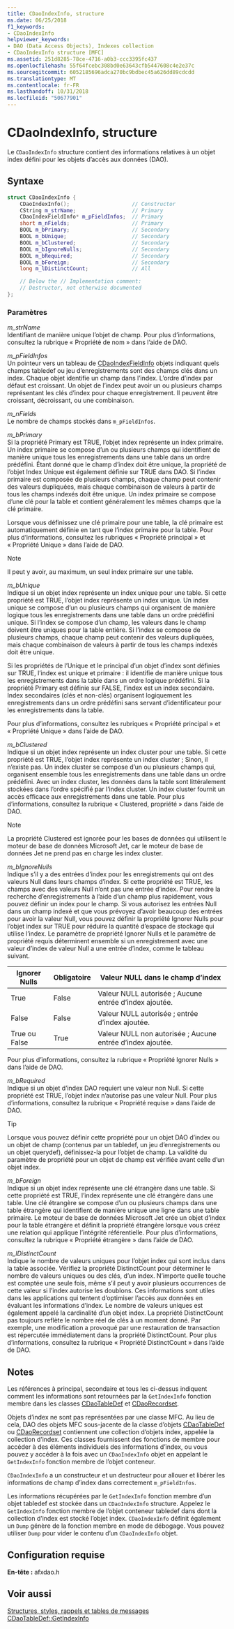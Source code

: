 ```yaml
---
title: CDaoIndexInfo, structure
ms.date: 06/25/2018
f1_keywords:
- CDaoIndexInfo
helpviewer_keywords:
- DAO (Data Access Objects), Indexes collection
- CDaoIndexInfo structure [MFC]
ms.assetid: 251d8285-78ce-4716-a0b3-ccc3395fc437
ms.openlocfilehash: 55f64fcebc308bd0e63643cfb5447608c4e2e37c
ms.sourcegitcommit: 6052185696adca270bc9bdbec45a626dd89cdcdd
ms.translationtype: MT
ms.contentlocale: fr-FR
ms.lasthandoff: 10/31/2018
ms.locfileid: "50677901"
---
```

# <a name="cdaoindexinfo-structure"></a>CDaoIndexInfo, structure

Le `CDaoIndexInfo` structure contient des informations relatives à un objet index défini pour les objets d’accès aux données (DAO).

## <a name="syntax"></a>Syntaxe

```cpp
struct CDaoIndexInfo {
    CDaoIndexInfo();                    // Constructor
    CString m_strName;                  // Primary
    CDaoIndexFieldInfo* m_pFieldInfos;  // Primary
    short m_nFields;                    // Primary
    BOOL m_bPrimary;                    // Secondary
    BOOL m_bUnique;                     // Secondary
    BOOL m_bClustered;                  // Secondary
    BOOL m_bIgnoreNulls;                // Secondary
    BOOL m_bRequired;                   // Secondary
    BOOL m_bForeign;                    // Secondary
    long m_lDistinctCount;              // All

    // Below the // Implementation comment:
    // Destructor, not otherwise documented
};
```

### <a name="parameters"></a>Paramètres

*m_strName*<br/>
Identifiant de manière unique l’objet de champ. Pour plus d’informations, consultez la rubrique « Propriété de nom » dans l’aide de DAO.

*m_pFieldInfos*<br/>
Un pointeur vers un tableau de [CDaoIndexFieldInfo](../../mfc/reference/cdaoindexfieldinfo-structure.md) objets indiquant quels champs tabledef ou jeu d’enregistrements sont des champs clés dans un index. Chaque objet identifie un champ dans l’index. L’ordre d’index par défaut est croissant. Un objet de l’index peut avoir un ou plusieurs champs représentant les clés d’index pour chaque enregistrement. Il peuvent être croissant, décroissant, ou une combinaison.

*m_nFields*<br/>
Le nombre de champs stockés dans `m_pFieldInfos`.

*m_bPrimary*<br/>
Si la propriété Primary est TRUE, l’objet index représente un index primaire. Un index primaire se compose d’un ou plusieurs champs qui identifient de manière unique tous les enregistrements dans une table dans un ordre prédéfini. Étant donné que le champ d’index doit être unique, la propriété de l’objet Index Unique est également définie sur TRUE dans DAO. Si l’index primaire est composée de plusieurs champs, chaque champ peut contenir des valeurs dupliquées, mais chaque combinaison de valeurs à partir de tous les champs indexés doit être unique. Un index primaire se compose d’une clé pour la table et contient généralement les mêmes champs que la clé primaire.

Lorsque vous définissez une clé primaire pour une table, la clé primaire est automatiquement définie en tant que l’index primaire pour la table. Pour plus d’informations, consultez les rubriques « Propriété principal » et « Propriété Unique » dans l’aide de DAO.

> [!NOTE]
> Il peut y avoir, au maximum, un seul index primaire sur une table.

*m_bUnique*<br/>
Indique si un objet index représente un index unique pour une table. Si cette propriété est TRUE, l’objet index représente un index unique. Un index unique se compose d’un ou plusieurs champs qui organisent de manière logique tous les enregistrements dans une table dans un ordre prédéfini unique. Si l’index se compose d’un champ, les valeurs dans le champ doivent être uniques pour la table entière. Si l’index se compose de plusieurs champs, chaque champ peut contenir des valeurs dupliquées, mais chaque combinaison de valeurs à partir de tous les champs indexés doit être unique.

Si les propriétés de l’Unique et le principal d’un objet d’index sont définies sur TRUE, l’index est unique et primaire : il identifie de manière unique tous les enregistrements dans la table dans un ordre logique prédéfini. Si la propriété Primary est définie sur FALSE, l’index est un index secondaire. Index secondaires (clés et non-clés) organisent logiquement les enregistrements dans un ordre prédéfini sans servant d’identificateur pour les enregistrements dans la table.

Pour plus d’informations, consultez les rubriques « Propriété principal » et « Propriété Unique » dans l’aide de DAO.

*m_bClustered*<br/>
Indique si un objet index représente un index cluster pour une table. Si cette propriété est TRUE, l’objet index représente un index cluster ; Sinon, il n’existe pas. Un index cluster se compose d’un ou plusieurs champs qui, organisent ensemble tous les enregistrements dans une table dans un ordre prédéfini. Avec un index cluster, les données dans la table sont littéralement stockées dans l’ordre spécifié par l’index cluster. Un index cluster fournit un accès efficace aux enregistrements dans une table. Pour plus d’informations, consultez la rubrique « Clustered, propriété » dans l’aide de DAO.

> [!NOTE]
> La propriété Clustered est ignorée pour les bases de données qui utilisent le moteur de base de données Microsoft Jet, car le moteur de base de données Jet ne prend pas en charge les index cluster.

*m_bIgnoreNulls*<br/>
Indique s’il y a des entrées d’index pour les enregistrements qui ont des valeurs Null dans leurs champs d’index. Si cette propriété est TRUE, les champs avec des valeurs Null n’ont pas une entrée d’index. Pour rendre la recherche d’enregistrements à l’aide d’un champ plus rapidement, vous pouvez définir un index pour le champ. Si vous autorisez les entrées Null dans un champ indexé et que vous prévoyez d’avoir beaucoup des entrées pour avoir la valeur Null, vous pouvez définir la propriété Ignorer Nulls pour l’objet index sur TRUE pour réduire la quantité d’espace de stockage qui utilise l’index. Le paramètre de propriété Ignorer Nulls et le paramètre de propriété requis déterminent ensemble si un enregistrement avec une valeur d’index de valeur Null a une entrée d’index, comme le tableau suivant.

|Ignorer Nulls|Obligatoire|Valeur NULL dans le champ d’index|
|-----------------|--------------|-------------------------|
|True|False|Valeur NULL autorisée ; Aucune entrée d’index ajoutée.|
|False|False|Valeur NULL autorisée ; entrée d’index ajoutée.|
|True ou False|True|Valeur NULL non autorisée ; Aucune entrée d’index ajoutée.|

Pour plus d’informations, consultez la rubrique « Propriété Ignorer Nulls » dans l’aide de DAO.

*m_bRequired*<br/>
Indique si un objet d’index DAO requiert une valeur non Null. Si cette propriété est TRUE, l’objet index n’autorise pas une valeur Null. Pour plus d’informations, consultez la rubrique « Propriété requise » dans l’aide de DAO.

> [!TIP]
> Lorsque vous pouvez définir cette propriété pour un objet DAO d’index ou un objet de champ (contenus par un tabledef, un jeu d’enregistrements ou un objet querydef), définissez-la pour l’objet de champ. La validité du paramètre de propriété pour un objet de champ est vérifiée avant celle d’un objet index.

*m_bForeign*<br/>
Indique si un objet index représente une clé étrangère dans une table. Si cette propriété est TRUE, l’index représente une clé étrangère dans une table. Une clé étrangère se compose d’un ou plusieurs champs dans une table étrangère qui identifient de manière unique une ligne dans une table primaire. Le moteur de base de données Microsoft Jet crée un objet d’index pour la table étrangère et définit la propriété étrangère lorsque vous créez une relation qui applique l’intégrité référentielle. Pour plus d’informations, consultez la rubrique « Propriété étrangère » dans l’aide de DAO.

*m_lDistinctCount*<br/>
Indique le nombre de valeurs uniques pour l’objet index qui sont inclus dans la table associée. Vérifiez la propriété DistinctCount pour déterminer le nombre de valeurs uniques ou des clés, d’un index. N’importe quelle touche est comptée une seule fois, même s’il peut y avoir plusieurs occurrences de cette valeur si l’index autorise les doublons. Ces informations sont utiles dans les applications qui tentent d’optimiser l’accès aux données en évaluant les informations d’index. Le nombre de valeurs uniques est également appelé la cardinalité d’un objet index. La propriété DistinctCount pas toujours reflète le nombre réel de clés à un moment donné. Par exemple, une modification a provoqué par une restauration de transaction est répercutée immédiatement dans la propriété DistinctCount. Pour plus d’informations, consultez la rubrique « Propriété DistinctCount » dans l’aide de DAO.

## <a name="remarks"></a>Notes

Les références à principal, secondaire et tous les ci-dessus indiquent comment les informations sont retournées par la `GetIndexInfo` fonction membre dans les classes [CDaoTableDef](../../mfc/reference/cdaotabledef-class.md#getindexinfo) et [CDaoRecordset](../../mfc/reference/cdaorecordset-class.md#getindexinfo).

Objets d’index ne sont pas représentées par une classe MFC. Au lieu de cela, DAO des objets MFC sous-jacente de la classe d’objets [CDaoTableDef](../../mfc/reference/cdaotabledef-class.md) ou [CDaoRecordset](../../mfc/reference/cdaorecordset-class.md) contiennent une collection d’objets index, appelée la collection d’index. Ces classes fournissent des fonctions de membre pour accéder à des éléments individuels des informations d’index, ou vous pouvez y accéder à la fois avec un `CDaoIndexInfo` objet en appelant le `GetIndexInfo` fonction membre de l’objet conteneur.

`CDaoIndexInfo` a un constructeur et un destructeur pour allouer et libérer les informations de champ d’index dans correctement `m_pFieldInfos`.

Les informations récupérées par le `GetIndexInfo` fonction membre d’un objet tabledef est stockée dans un `CDaoIndexInfo` structure. Appelez le `GetIndexInfo` fonction membre de l’objet conteneur tabledef dans dont la collection d’index est stocké l’objet index. `CDaoIndexInfo` définit également un `Dump` génère de la fonction membre en mode de débogage. Vous pouvez utiliser `Dump` pour vider le contenu d’un `CDaoIndexInfo` objet.

## <a name="requirements"></a>Configuration requise

**En-tête :** afxdao.h

## <a name="see-also"></a>Voir aussi

[Structures, styles, rappels et tables de messages](../../mfc/reference/structures-styles-callbacks-and-message-maps.md)<br/>
[CDaoTableDef::GetIndexInfo](../../mfc/reference/cdaotabledef-class.md#getindexinfo)
